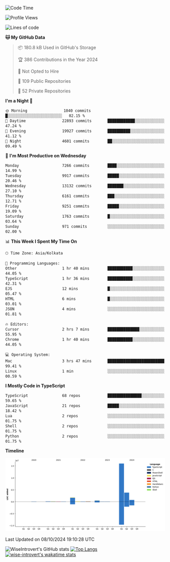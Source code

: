 <!--START_SECTION:waka-->
![Code Time](http://img.shields.io/badge/Code%20Time-1%2C645%20hrs%2016%20mins-blue)

![Profile Views](http://img.shields.io/badge/Profile%20Views-4-blue)

![Lines of code](https://img.shields.io/badge/From%20Hello%20World%20I%27ve%20Written-23.5%20million%20lines%20of%20code-blue)

**🐱 My GitHub Data** 

> 📦 180.8 kB Used in GitHub's Storage 
 > 
> 🏆 386 Contributions in the Year 2024
 > 
> 🚫 Not Opted to Hire
 > 
> 📜 109 Public Repositories 
 > 
> 🔑 52 Private Repositories 
 > 
**I'm a Night 🦉** 

```text
🌞 Morning                1040 commits        █░░░░░░░░░░░░░░░░░░░░░░░░   02.15 % 
🌆 Daytime                22893 commits       ████████████░░░░░░░░░░░░░   47.24 % 
🌃 Evening                19927 commits       ██████████░░░░░░░░░░░░░░░   41.12 % 
🌙 Night                  4601 commits        ██░░░░░░░░░░░░░░░░░░░░░░░   09.49 % 
```
📅 **I'm Most Productive on Wednesday** 

```text
Monday                   7266 commits        ████░░░░░░░░░░░░░░░░░░░░░   14.99 % 
Tuesday                  9917 commits        █████░░░░░░░░░░░░░░░░░░░░   20.46 % 
Wednesday                13132 commits       ███████░░░░░░░░░░░░░░░░░░   27.10 % 
Thursday                 6161 commits        ███░░░░░░░░░░░░░░░░░░░░░░   12.71 % 
Friday                   9251 commits        █████░░░░░░░░░░░░░░░░░░░░   19.09 % 
Saturday                 1763 commits        █░░░░░░░░░░░░░░░░░░░░░░░░   03.64 % 
Sunday                   971 commits         ░░░░░░░░░░░░░░░░░░░░░░░░░   02.00 % 
```


📊 **This Week I Spent My Time On** 

```text
🕑︎ Time Zone: Asia/Kolkata

💬 Programming Languages: 
Other                    1 hr 40 mins        ███████████░░░░░░░░░░░░░░   44.05 % 
TypeScript               1 hr 36 mins        ███████████░░░░░░░░░░░░░░   42.31 % 
EJS                      12 mins             █░░░░░░░░░░░░░░░░░░░░░░░░   05.47 % 
HTML                     6 mins              █░░░░░░░░░░░░░░░░░░░░░░░░   03.01 % 
JSON                     4 mins              ░░░░░░░░░░░░░░░░░░░░░░░░░   01.81 % 

🔥 Editors: 
Cursor                   2 hrs 7 mins        ██████████████░░░░░░░░░░░   55.95 % 
Chrome                   1 hr 40 mins        ███████████░░░░░░░░░░░░░░   44.05 % 

💻 Operating System: 
Mac                      3 hrs 47 mins       █████████████████████████   99.41 % 
Linux                    1 min               ░░░░░░░░░░░░░░░░░░░░░░░░░   00.59 % 
```

**I Mostly Code in TypeScript** 

```text
TypeScript               68 repos            ███████████████░░░░░░░░░░   59.65 % 
JavaScript               21 repos            █████░░░░░░░░░░░░░░░░░░░░   18.42 % 
Lua                      2 repos             ░░░░░░░░░░░░░░░░░░░░░░░░░   01.75 % 
Shell                    2 repos             ░░░░░░░░░░░░░░░░░░░░░░░░░   01.75 % 
Python                   2 repos             ░░░░░░░░░░░░░░░░░░░░░░░░░   01.75 % 
```



**Timeline**

![Lines of Code chart](https://raw.githubusercontent.com/wise-introvert/wise-introvert/master/assets/bar_graph.png)


 Last Updated on 08/10/2024 19:10:28 UTC
<!--END_SECTION:waka-->

![WiseIntrovert's GitHub stats](https://github-readme-stats.vercel.app/api?username=wise-introvert&count_private=true&show_icons=true)
[![Top Langs](https://github-readme-stats.vercel.app/api/top-langs/?username=wise-introvert&langs_count=10)](https://github.com/anuraghazra/github-readme-stats)
[![wise-introvert's wakatime stats](https://github-readme-stats.vercel.app/api/wakatime?username=wiseintrovert)](https://github.com/anuraghazra/github-readme-stats)
